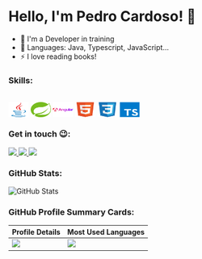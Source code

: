 # Hello, I'm Pedro Cardoso! 👋

- 🔭 I'm a Developer in training
- 🌱 Languages: Java, Typescript, JavaScript...
- ⚡ I love reading books!

### Skills:

<div style="display: inline_block"><br>
  <img align="center" alt="Java" height="30" width="40" src="https://raw.githubusercontent.com/devicons/devicon/master/icons/java/java-original.svg">
  <img align="center" alt="Spring Boot" height="30" width="40" src="https://raw.githubusercontent.com/devicons/devicon/master/icons/spring/spring-original.svg">
  <img align="center" alt="Angular" height="30" width="40" src="https://raw.githubusercontent.com/devicons/devicon/master/icons/angular/angular-original-wordmark.svg">
  <img align="center" alt="HTML5" height="30" width="40" src="https://raw.githubusercontent.com/devicons/devicon/master/icons/html5/html5-original.svg">
  <img align="center" alt="CSS3" height="30" width="40" src="https://raw.githubusercontent.com/devicons/devicon/master/icons/css3/css3-original.svg">
   <img align="center" alt="TypeScript" height="30" width="40" src="https://raw.githubusercontent.com/devicons/devicon/master/icons/typescript/typescript-original.svg">

  
</div>

### Get in touch 😉:

<div> 
  <a href="https://www.instagram.com/pedrocrd_/?next=%2F" target="_blank">
    <img src="https://img.shields.io/badge/-Instagram-%23E4405F?style=for-the-badge&logo=instagram&logoColor=white" target="_blank">
  </a> 
  <a href="mailto:www.pedrolucascardoso@gmail.com">
    <img src="https://img.shields.io/badge/-Gmail-%23333?style=for-the-badge&logo=gmail&logoColor=white" target="_blank">
  </a>
  <a href="https://www.linkedin.com/in/pedro-lucas-cardoso-0036b5262/" target="_blank">
    <img src="https://img.shields.io/badge/-LinkedIn-%230077B5?style=for-the-badge&logo=linkedin&logoColor=white" target="_blank">
  </a> 
</div>

### GitHub Stats:

![GitHub Stats](https://github-readme-stats.vercel.app/api?username=PedroCardoso2&show_icons=true&theme=dark)

### GitHub Profile Summary Cards:

| Profile Details | Most Used Languages |
| --- | --- |
| ![](http://github-profile-summary-cards.vercel.app/api/cards/profile-details?username=PedroCardoso2&theme=apprentice) | ![](http://github-profile-summary-cards.vercel.app/api/cards/most-commit-language?username=PedroCardoso2&theme=apprentice) |
